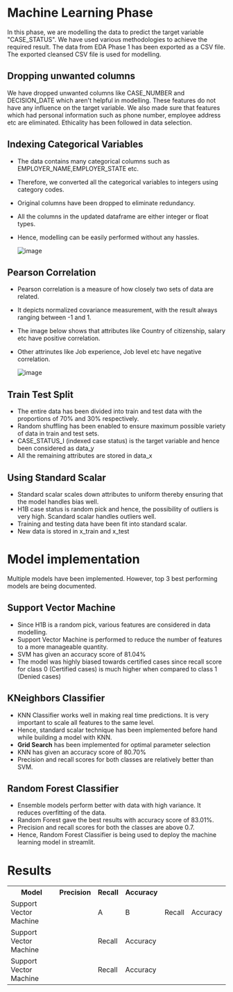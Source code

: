 # Machine Learning Phase

In this phase, we are modelling the data to predict the target variable "CASE_STATUS". We have used various methodologies to achieve the required result. The data from EDA Phase 1 has been exported as a CSV file. The exported cleansed CSV file is used for modelling. 

## Dropping unwanted columns

We have dropped unwanted columns like CASE_NUMBER and DECISION_DATE which aren't helpful in modelling. These features do not have any influence on the target variable. We also made sure that features which had personal information such as phone number, employee address etc are eliminated. Ethicality has been followed in data selection. 

## Indexing Categorical Variables

- The data contains many categorical columns such as EMPLOYER_NAME,EMPLOYER_STATE etc. 
- Therefore, we converted all the categorical variables to integers using category codes. 
- Original columns have been dropped to eliminate redundancy. 
- All the columns in the updated dataframe are either integer or float types.
- Hence, modelling can be easily performed without any hassles. 

  ![image](https://user-images.githubusercontent.com/93351186/164070872-bcc02265-58af-4ffa-bfd7-2174053a10b9.png)

## Pearson Correlation

- Pearson correlation is a measure of how closely two sets of data are related. 
- It depicts normalized covariance measurement, with the result always ranging between -1 and 1.
- The image below shows that attributes like Country of citizenship, salary etc have positive correlation.
- Other attrinutes like Job experience, Job level etc have negative correlation.

  ![image](https://user-images.githubusercontent.com/93351186/164072839-8ef91976-e490-43f3-8968-8bdb06aba2a8.png)

## Train Test Split

- The entire data has been divided into train and test data with the proportions of 70% and 30% respectively. 
- Random shuffling has been enabled to ensure maximum possible variety of data in train and test sets. 
- CASE_STATUS_I (indexed case status) is the target variable and hence been considered as data_y
- All the remaining attributes are stored in data_x

## Using Standard Scalar

- Standard scalar scales down attributes to uniform thereby ensuring that the model handles bias well. 
- H1B case status is random pick and hence, the possibility of outliers is very high. Scandard scalar handles outliers well. 
- Training and testing data have been fit into standard scalar. 
- New data is stored in x_train and x_test

# Model implementation

Multiple models have been implemented. However, top 3 best performing models are being documented. 

## Support Vector Machine

- Since H1B is a random pick, various features are considered in data modelling. 
- Support Vector Machine is performed to reduce the number of features to a more manageable quantity.
- SVM has given an accuracy score of 81.04%
- The model was highly biased towards certified cases since recall score for class 0 (Certified cases) is much higher when compared to class 1 (Denied cases)

## KNeighbors Classifier

- KNN Classifier works well in making real time predictions. It is very important to scale all features to the same level. 
- Hence, standard scalar technique has been implemented before hand while building a model with KNN.
- <b>Grid Search</b> has been implemented for optimal parameter selection
- KNN has given an accuracy score of 80.70%
- Precision and recall scores for both classes are relatively better than SVM. 

## Random Forest Classifier

- Ensemble models perform better with data with high variance. It reduces overfitting of the data. 
- Random Forest gave the best results with accuracy score of 83.01%. 
- Precision and recall scores for both the classes are above 0.7. 
- Hence, Random Forest Classifier is being used to deploy the machine learning model in streamlit. 

# Results

<table>
  <tr>
    <th>Model</th>
    <th>Precision</th>
    <th>Recall</th>
    <th>Accuracy</th>
  </tr>
  <tr>
    <td>Support Vector Machine</td>
    <td><td>A</td><td>B</td></td>
    <td>Recall</td>
    <td>Accuracy</td>
  </tr>
 
  <tr>
    <td>Support Vector Machine</td>
    <td></td>
    <td>Recall</td>
    <td>Accuracy</td>
  </tr>
  
  <tr>
    <td>Support Vector Machine</td>
    <td></td>
    <td>Recall</td>
    <td>Accuracy</td>
  </tr>
  
</table>


